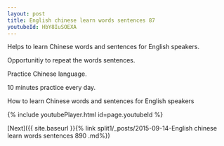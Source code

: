 ```yaml
---
layout: post
title: English chinese learn words sentences 87 
youtubeId: HbY8IuSOEXA
---
```

 
 
Helps to learn Chinese words and sentences for English speakers.

Opportunitiy to repeat the words sentences. 

Practice Chinese language. 
 
10 minutes practice every day. 
 
How to learn Chinese words and sentences for English speakers 
 
{% include youtubePlayer.html id=page.youtubeId %}
 
 
[Next]({{ site.baseurl }}{% link  split1/_posts/2015-09-14-English chinese learn words sentences 890 .md%})
 
